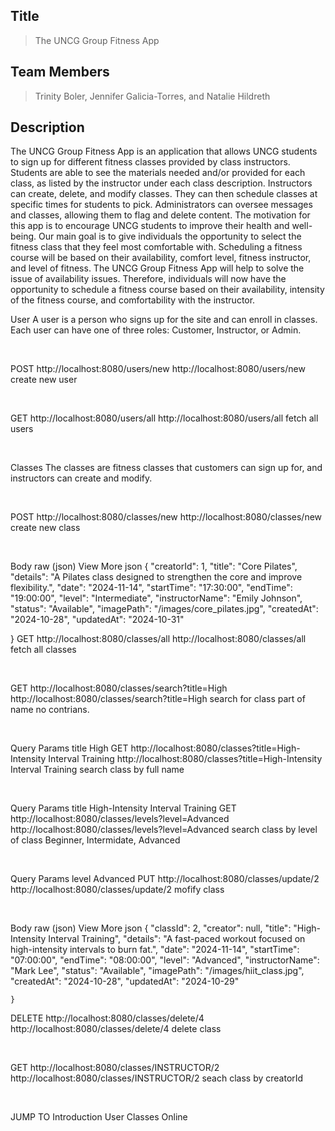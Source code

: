 ## Title

> The UNCG Group Fitness App

## Team Members

> Trinity Boler, Jennifer Galicia-Torres, and Natalie Hildreth


## Description
The UNCG Group Fitness App is an application that allows UNCG students to sign up for different fitness classes provided by class instructors. 
Students are able to see the materials needed and/or provided for each class, as listed by the instructor under each class description. Instructors can create, delete, and modify classes. They can then schedule classes at specific times for students to pick. Administrators can oversee messages and classes, allowing them to flag and delete content. 
The motivation for this app is to encourage UNCG students to improve their health and well-being. Our main goal is to give individuals the opportunity to select the fitness class that they feel most comfortable with. Scheduling a fitness course will be based on their availability, comfort level, fitness instructor, and level of fitness. 
The UNCG Group Fitness App will help to solve the issue of availability issues. Therefore, individuals will now have the opportunity to schedule a fitness course based on their availability, intensity of the fitness course, and comfortability with the instructor.
﻿

User
A user is a person who signs up for the site and can enroll in classes. Each user can have one of three roles: Customer, Instructor, or Admin.

﻿

POST
http://localhost:8080/users/new
http://localhost:8080/users/new
create new user

﻿

GET
http://localhost:8080/users/all
http://localhost:8080/users/all
fetch all users

﻿

Classes
The classes are fitness classes that customers can sign up for, and instructors can create and modify.

﻿

POST
http://localhost:8080/classes/new
http://localhost:8080/classes/new
create new class

﻿

Body
raw (json)
View More
json
{
       "creatorId": 1,
       "title": "Core Pilates",
       "details": "A Pilates class designed to strengthen the core and improve flexibility.",
       "date": "2024-11-14",
       "startTime": "17:30:00",
       "endTime": "19:00:00",
       "level": "Intermediate",
       "instructorName": "Emily Johnson",
       "status": "Available",
       "imagePath": "/images/core_pilates.jpg",
       "createdAt": "2024-10-28",
       "updatedAt": "2024-10-31"

}
GET
http://localhost:8080/classes/all
http://localhost:8080/classes/all
fetch all classes

﻿

GET
http://localhost:8080/classes/search?title=High
http://localhost:8080/classes/search?title=High
search for class part of name no contrians.

﻿

Query Params
title
High
GET
http://localhost:8080/classes?title=High-Intensity Interval Training
http://localhost:8080/classes?title=High-Intensity Interval Training
search class by full name

﻿

Query Params
title
High-Intensity Interval Training
GET
http://localhost:8080/classes/levels?level=Advanced
http://localhost:8080/classes/levels?level=Advanced
search class by level of class
Beginner, Intermidate, Advanced

﻿

Query Params
level
Advanced
PUT
http://localhost:8080/classes/update/2
http://localhost:8080/classes/update/2
mofify class

﻿

Body
raw (json)
View More
json
{
        "classId": 2,
        "creator": null,
        "title": "High-Intensity Interval Training",
        "details": "A fast-paced workout focused on high-intensity intervals to burn fat.",
        "date": "2024-11-14",
        "startTime": "07:00:00",
        "endTime": "08:00:00",
        "level": "Advanced",
        "instructorName": "Mark Lee",
        "status": "Available",
        "imagePath": "/images/hiit_class.jpg",
        "createdAt": "2024-10-28",
        "updatedAt": "2024-10-29"
        
    }
DELETE
http://localhost:8080/classes/delete/4
http://localhost:8080/classes/delete/4
delete class

﻿

GET
http://localhost:8080/classes/INSTRUCTOR/2
http://localhost:8080/classes/INSTRUCTOR/2
seach class by creatorId

﻿

JUMP TO
Introduction
User
Classes
Online
